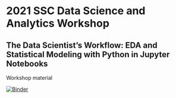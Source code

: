 # 2021 SSC Data Science and Analytics Workshop 
## The Data Scientist’s Workflow: EDA and Statistical Modeling with Python in Jupyter Notebooks

Workshop material

[![Binder](https://mybinder.org/badge_logo.svg)](https://mybinder.org/v2/gh/ssc-datascience/pythonjupyter_wshop2021/HEAD)
